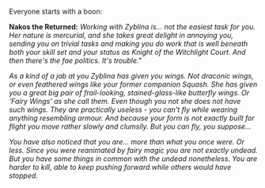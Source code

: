 Everyone starts with a boon:

**Nakos the Returned:**
*Working with Zyblina is... not the easiest task for you.  Her nature is mercurial, and she takes great delight in annoying you, sending you on trivial tasks and making you do work that is well beneath both your skill set and your status as Knight of the Witchlight Court.  And then there's the fae politics.  It's trouble."*

*As a kind of a jab at you Zyblina has given you wings.  Not draconic wings, or even feathered wings like your former companion Squash.  She has given you a great big pair of frail-looking, stained-glass-like butterfly wings.  Or 'Fairy Wings' as she call them.  Even though you not she does not have such wings.  They are practically useless - you can't fly while wearing anything resembling armour.  And because your form is not exactly built for flight you move rather slowly and clumsily.  But you can fly, you suppose...*

*You have also noticed that you are... more than what you once were.  Or less.  Since you were reanimated by fairy magic you are not exactly undead.  But you have some things in common with the undead nonetheless.  You are harder to kill, able to keep pushing forward while others would have stopped.*


<!--stackedit_data:
eyJoaXN0b3J5IjpbODI3NDEwNzY2XX0=
-->